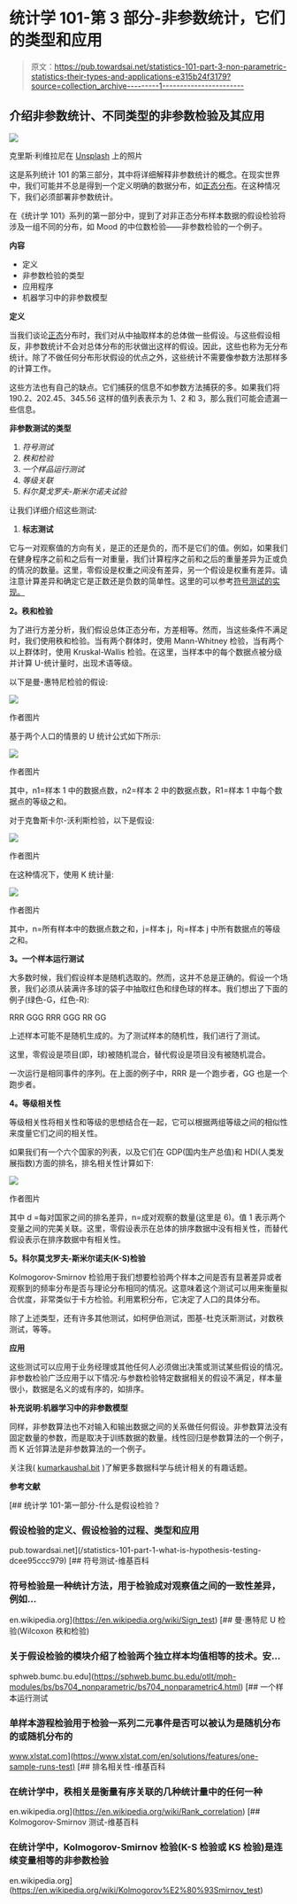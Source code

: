 # 统计学 101-第 3 部分-非参数统计，它们的类型和应用

> 原文：<https://pub.towardsai.net/statistics-101-part-3-non-parametric-statistics-their-types-and-applications-e315b24f3179?source=collection_archive---------1----------------------->

## 介绍非参数统计、不同类型的非参数检验及其应用

![](img/3003446138bcebd1568a978402fc047c.png)

克里斯·利维拉尼在 [Unsplash](https://unsplash.com?utm_source=medium&utm_medium=referral) 上的照片

这是系列统计 101 的第三部分，其中将详细解释非参数统计的概念。在现实世界中，我们可能并不总是得到一个定义明确的数据分布，如[正态分布](/statistics-101-part-2-probability-distributions-types-and-applications-cc354ae13700)。在这种情况下，我们必须部署非参数统计。

在《统计学 101》系列的第一部分中，提到了对非正态分布样本数据的假设检验将涉及一组不同的分布，如 Mood 的中位数检验——非参数检验的一个例子。

**内容**

*   定义
*   非参数检验的类型
*   应用程序
*   机器学习中的非参数模型

**定义**

当我们谈论[正态](/statistics-101-part-2-probability-distributions-types-and-applications-cc354ae13700)分布时，我们对从中抽取样本的总体做一些假设。与这些假设相反，非参数统计不会对总体分布的形状做出这样的假设。因此，这些也称为无分布统计。除了不做任何分布形状假设的优点之外，这些统计不需要像参数方法那样多的计算工作。

这些方法也有自己的缺点。它们捕获的信息不如参数方法捕获的多。如果我们将 190.2、202.45、345.56 这样的值列表表示为 1、2 和 3，那么我们可能会遗漏一些信息。

**非参数测试的类型**

1.  *符号测试*
2.  *秩和检验*
3.  *一个样品运行测试*
4.  *等级关联*
5.  *科尔莫戈罗夫-斯米尔诺夫试验*

让我们详细介绍这些测试:

1.  **标志测试**

它与一对观察值的方向有关，是正的还是负的，而不是它们的值。例如，如果我们在健身程序之前和之后有一对重量，我们计算程序之前和之后的重量差异为正或负的情况的数量。这里，零假设是权重之间没有差异，另一个假设是权重有差异。请注意计算差异和确定它是正数还是负数的简单性。这里的可以参考[符号测试的实现。](https://en.wikipedia.org/wiki/Sign_test)

**2。秩和检验**

为了进行方差分析，我们假设总体正态分布，方差相等。然而，当这些条件不满足时，我们使用秩和检验。当有两个群体时，使用 Mann-Whitney 检验，当有两个以上群体时，使用 Kruskal-Wallis 检验。在这里，当样本中的每个数据点被分级并计算 U-统计量时，出现术语等级。

以下是曼-惠特尼检验的假设:

![](img/58b2501639c48dd1a91041f01b046649.png)

作者图片

基于两个人口的情景的 U 统计公式如下所示:

![](img/4b3ea80b7b00de49bd643a41746dce9f.png)

作者图片

其中，n1=样本 1 中的数据点数，n2=样本 2 中的数据点数，R1=样本 1 中每个数据点的等级之和。

对于克鲁斯卡尔-沃利斯检验，以下是假设:

![](img/96ac021019c8421e8706fdb4d4a27352.png)

作者图片

在这种情况下，使用 K 统计量:

![](img/1eba2224810455e265ba01db25cbe9f5.png)

作者图片

其中，n=所有样本中的数据点数之和，j=样本 j，Rj=样本 j 中所有数据点的等级之和。

**3。一个样本运行测试**

大多数时候，我们假设样本是随机选取的。然而，这并不总是正确的。假设一个场景，我们必须从装满许多球的袋子中抽取红色和绿色球的样本。我们想出了下面的例子(绿色-G，红色-R):

RRR GGG RRR GGG RR GG

上述样本可能不是随机生成的。为了测试样本的随机性，我们进行了测试。

这里，零假设是项目(即，球)被随机混合，替代假设是项目没有被随机混合。

一次运行是相同事件的序列。在上面的例子中，RRR 是一个跑步者，GG 也是一个跑步者。

**4。等级相关性**

等级相关性将相关性和等级的思想结合在一起，它可以根据两组等级之间的相似性来度量它们之间的相关性。

如果我们有一个六个国家的列表，以及它们在 GDP(国内生产总值)和 HDI(人类发展指数)方面的排名，排名相关性计算如下:

![](img/00ad236bd78fd41c52e412abc07a2e95.png)

作者图片

其中 d =每对国家之间的排名差异，n=成对观察的数量(这里是 6)。值 1 表示两个变量之间的完美关联。这里，零假设表示在总体的排序数据中没有相关性，而替代假设表示在排序数据中有相关性。

**5。科尔莫戈罗夫-斯米尔诺夫(K-S)检验**

Kolmogorov-Smirnov 检验用于我们想要检验两个样本之间是否有显著差异或者观察到的频率分布是否与理论分布相同的情况。这意味着这个测试可以用来衡量拟合优度，非常类似于卡方检验。利用累积分布，它决定了人口的具体分布。

除了上述类型，还有许多其他测试，如柯伊伯测试，图基-杜克沃斯测试，对数秩测试，等等。

**应用**

这些测试可以应用于业务经理或其他任何人必须做出决策或测试某些假设的情况。非参数检验广泛应用于以下情况:与参数检验特定数据相关的假设不满足，样本量很小，数据是名义的或有序的，如排序。

**补充说明:机器学习中的非参数模型**

同样，非参数算法也不对输入和输出数据之间的关系做任何假设。非参数算法没有固定数量的参数，而是取决于训练数据的数量。线性回归是参数算法的一个例子，而 K 近邻算法是非参数算法的一个例子。

关注我( [kumarkaushal.bit](https://medium.com/@kumarkaushal.bit) )了解更多数据科学与统计相关的有趣话题。

**参考文献**

[](/statistics-101-part-1-what-is-hypothesis-testing-dcee95ccc979) [## 统计学 101-第一部分-什么是假设检验？

### 假设检验的定义、假设检验的过程、类型和应用

pub.towardsai.net](/statistics-101-part-1-what-is-hypothesis-testing-dcee95ccc979)  [## 符号测试-维基百科

### 符号检验是一种统计方法，用于检验成对观察值之间的一致性差异，例如…

en.wikipedia.org](https://en.wikipedia.org/wiki/Sign_test) [](https://sphweb.bumc.bu.edu/otlt/mph-modules/bs/bs704_nonparametric/bs704_nonparametric4.html) [## 曼·惠特尼 U 检验(Wilcoxon 秩和检验)

### 关于假设检验的模块介绍了检验两个独立样本均值相等的技术。安…

sphweb.bumc.bu.edu](https://sphweb.bumc.bu.edu/otlt/mph-modules/bs/bs704_nonparametric/bs704_nonparametric4.html)  [## 一个样本运行测试

### 单样本游程检验用于检验一系列二元事件是否可以被认为是随机分布的或随机分布的

www.xlstat.com](https://www.xlstat.com/en/solutions/features/one-sample-runs-test)  [## 排名相关性-维基百科

### 在统计学中，秩相关是衡量有序关联的几种统计量中的任何一种

en.wikipedia.org](https://en.wikipedia.org/wiki/Rank_correlation) [](https://en.wikipedia.org/wiki/Kolmogorov%E2%80%93Smirnov_test) [## Kolmogorov-Smirnov 测试-维基百科

### 在统计学中，Kolmogorov-Smirnov 检验(K-S 检验或 KS 检验)是连续变量相等的非参数检验

en.wikipedia.org](https://en.wikipedia.org/wiki/Kolmogorov%E2%80%93Smirnov_test)